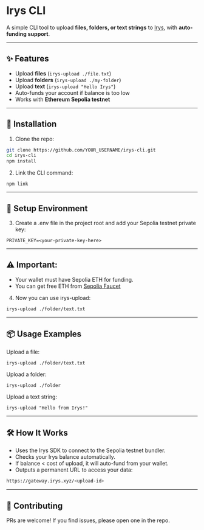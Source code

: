 # Irys CLI

A simple CLI tool to upload **files, folders, or text strings** to [Irys](https://irys.xyz), with **auto-funding support**.

---

## ✨ Features
- Upload **files** (`irys-upload ./file.txt`)
- Upload **folders** (`irys-upload ./my-folder`)
- Upload **text** (`irys-upload "Hello Irys"`)
- Auto-funds your account if balance is too low
- Works with **Ethereum Sepolia testnet**

---

## 🚀 Installation

1. Clone the repo:

```bash
git clone https://github.com/YOUR_USERNAME/irys-cli.git
cd irys-cli
npm install
```

2. Link the CLI command:
```
npm link
```

---

## 🔑 Setup Environment

3. Create a .env file in the project root and add your Sepolia testnet private key:
```
PRIVATE_KEY=<your-private-key-here>
```

---

## ⚠️ Important:
* Your wallet must have Sepolia ETH for funding.
* You can get free ETH from [Sepolia Faucet](https://sepolia-faucet.pk910.de/)

4. Now you can use irys-upload:
```
irys-upload ./folder/text.txt
```

---

## 📦 Usage Examples

Upload a file:
```
irys-upload ./folder/text.txt
```

Upload a folder:
```
irys-upload ./folder
```

Upload a text string:
```
irys-upload "Hello from Irys!"
```

---

## 🛠 How It Works

- Uses the Irys SDK to connect to the Sepolia testnet bundler.
- Checks your Irys balance automatically.
- If balance < cost of upload, it will auto-fund from your wallet.
- Outputs a permanent URL to access your data:
```bash
https://gateway.irys.xyz/<upload-id>
```

---

## 🤝 Contributing
PRs are welcome! If you find issues, please open one in the repo.